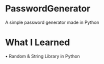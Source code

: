 # PasswordGenerator
A simple password generator made in Python

# What I Learned

• Random & String Library in Python
